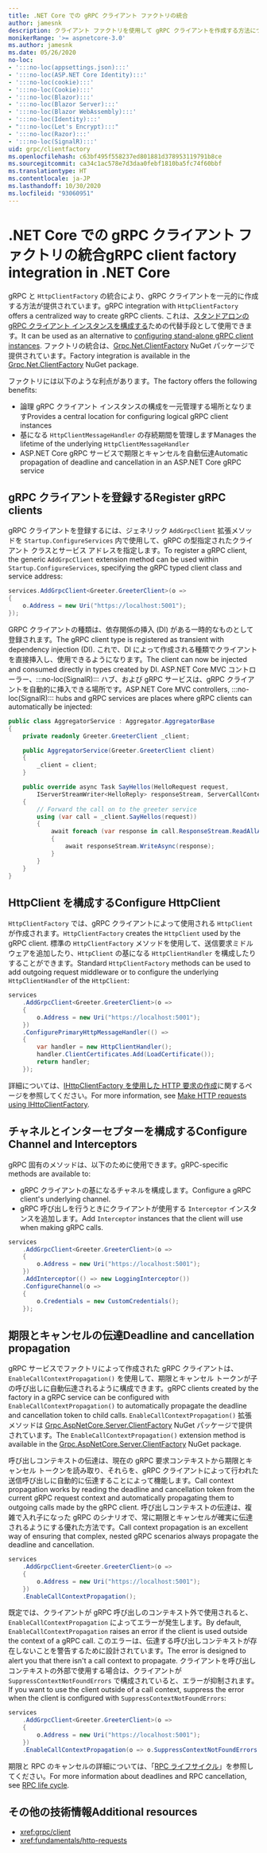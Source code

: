 ```yaml
---
title: .NET Core での gRPC クライアント ファクトリの統合
author: jamesnk
description: クライアント ファクトリを使用して gRPC クライアントを作成する方法について説明します。
monikerRange: '>= aspnetcore-3.0'
ms.author: jamesnk
ms.date: 05/26/2020
no-loc:
- ':::no-loc(appsettings.json):::'
- ':::no-loc(ASP.NET Core Identity):::'
- ':::no-loc(cookie):::'
- ':::no-loc(Cookie):::'
- ':::no-loc(Blazor):::'
- ':::no-loc(Blazor Server):::'
- ':::no-loc(Blazor WebAssembly):::'
- ':::no-loc(Identity):::'
- ":::no-loc(Let's Encrypt):::"
- ':::no-loc(Razor):::'
- ':::no-loc(SignalR):::'
uid: grpc/clientfactory
ms.openlocfilehash: c63bf495f558237ed801881d378953119791b8ce
ms.sourcegitcommit: ca34c1ac578e7d3daa0febf1810ba5fc74f60bbf
ms.translationtype: HT
ms.contentlocale: ja-JP
ms.lasthandoff: 10/30/2020
ms.locfileid: "93060951"
---
```

# <a name="grpc-client-factory-integration-in-net-core"></a><span data-ttu-id="49661-103">.NET Core での gRPC クライアント ファクトリの統合</span><span class="sxs-lookup"><span data-stu-id="49661-103">gRPC client factory integration in .NET Core</span></span>

<span data-ttu-id="49661-104">gRPC と `HttpClientFactory` の統合により、gRPC クライアントを一元的に作成する方法が提供されています。</span><span class="sxs-lookup"><span data-stu-id="49661-104">gRPC integration with `HttpClientFactory` offers a centralized way to create gRPC clients.</span></span> <span data-ttu-id="49661-105">これは、[スタンドアロンの gRPC クライアント インスタンスを構成する](xref:grpc/client)ための代替手段として使用できます。</span><span class="sxs-lookup"><span data-stu-id="49661-105">It can be used as an alternative to [configuring stand-alone gRPC client instances](xref:grpc/client).</span></span> <span data-ttu-id="49661-106">ファクトリの統合は、[Grpc.Net.ClientFactory](https://www.nuget.org/packages/Grpc.Net.ClientFactory) NuGet パッケージで提供されています。</span><span class="sxs-lookup"><span data-stu-id="49661-106">Factory integration is available in the [Grpc.Net.ClientFactory](https://www.nuget.org/packages/Grpc.Net.ClientFactory) NuGet package.</span></span>

<span data-ttu-id="49661-107">ファクトリには以下のような利点があります。</span><span class="sxs-lookup"><span data-stu-id="49661-107">The factory offers the following benefits:</span></span>

* <span data-ttu-id="49661-108">論理 gRPC クライアント インスタンスの構成を一元管理する場所となります</span><span class="sxs-lookup"><span data-stu-id="49661-108">Provides a central location for configuring logical gRPC client instances</span></span>
* <span data-ttu-id="49661-109">基になる `HttpClientMessageHandler` の存続期間を管理します</span><span class="sxs-lookup"><span data-stu-id="49661-109">Manages the lifetime of the underlying `HttpClientMessageHandler`</span></span>
* <span data-ttu-id="49661-110">ASP.NET Core gRPC サービスで期限とキャンセルを自動伝達</span><span class="sxs-lookup"><span data-stu-id="49661-110">Automatic propagation of deadline and cancellation in an ASP.NET Core gRPC service</span></span>

## <a name="register-grpc-clients"></a><span data-ttu-id="49661-111">gRPC クライアントを登録する</span><span class="sxs-lookup"><span data-stu-id="49661-111">Register gRPC clients</span></span>

<span data-ttu-id="49661-112">gRPC クライアントを登録するには、ジェネリック `AddGrpcClient` 拡張メソッドを `Startup.ConfigureServices` 内で使用して、gRPC の型指定されたクライアント クラスとサービス アドレスを指定します。</span><span class="sxs-lookup"><span data-stu-id="49661-112">To register a gRPC client, the generic `AddGrpcClient` extension method can be used within `Startup.ConfigureServices`, specifying the gRPC typed client class and service address:</span></span>

```csharp
services.AddGrpcClient<Greeter.GreeterClient>(o =>
{
    o.Address = new Uri("https://localhost:5001");
});
```

<span data-ttu-id="49661-113">GRPC クライアントの種類は、依存関係の挿入 (DI) がある一時的なものとして登録されます。</span><span class="sxs-lookup"><span data-stu-id="49661-113">The gRPC client type is registered as transient with dependency injection (DI).</span></span> <span data-ttu-id="49661-114">これで、DI によって作成される種類でクライアントを直接挿入し、使用できるようになります。</span><span class="sxs-lookup"><span data-stu-id="49661-114">The client can now be injected and consumed directly in types created by DI.</span></span> <span data-ttu-id="49661-115">ASP.NET Core MVC コントローラー、:::no-loc(SignalR)::: ハブ、および gRPC サービスは、gRPC クライアントを自動的に挿入できる場所です。</span><span class="sxs-lookup"><span data-stu-id="49661-115">ASP.NET Core MVC controllers, :::no-loc(SignalR)::: hubs and gRPC services are places where gRPC clients can automatically be injected:</span></span>

```csharp
public class AggregatorService : Aggregator.AggregatorBase
{
    private readonly Greeter.GreeterClient _client;

    public AggregatorService(Greeter.GreeterClient client)
    {
        _client = client;
    }

    public override async Task SayHellos(HelloRequest request,
        IServerStreamWriter<HelloReply> responseStream, ServerCallContext context)
    {
        // Forward the call on to the greeter service
        using (var call = _client.SayHellos(request))
        {
            await foreach (var response in call.ResponseStream.ReadAllAsync())
            {
                await responseStream.WriteAsync(response);
            }
        }
    }
}
```

## <a name="configure-httpclient"></a><span data-ttu-id="49661-116">HttpClient を構成する</span><span class="sxs-lookup"><span data-stu-id="49661-116">Configure HttpClient</span></span>

<span data-ttu-id="49661-117">`HttpClientFactory` では、gRPC クライアントによって使用される `HttpClient` が作成されます。</span><span class="sxs-lookup"><span data-stu-id="49661-117">`HttpClientFactory` creates the `HttpClient` used by the gRPC client.</span></span> <span data-ttu-id="49661-118">標準の `HttpClientFactory` メソッドを使用して、送信要求ミドルウェアを追加したり、`HttpClient` の基になる `HttpClientHandler` を構成したりすることができます。</span><span class="sxs-lookup"><span data-stu-id="49661-118">Standard `HttpClientFactory` methods can be used to add outgoing request middleware or to configure the underlying `HttpClientHandler` of the `HttpClient`:</span></span>

```csharp
services
    .AddGrpcClient<Greeter.GreeterClient>(o =>
    {
        o.Address = new Uri("https://localhost:5001");
    })
    .ConfigurePrimaryHttpMessageHandler(() =>
    {
        var handler = new HttpClientHandler();
        handler.ClientCertificates.Add(LoadCertificate());
        return handler;
    });
```

<span data-ttu-id="49661-119">詳細については、[IHttpClientFactory を使用した HTTP 要求の作成](xref:fundamentals/http-requests)に関するページを参照してください。</span><span class="sxs-lookup"><span data-stu-id="49661-119">For more information, see [Make HTTP requests using IHttpClientFactory](xref:fundamentals/http-requests).</span></span>

## <a name="configure-channel-and-interceptors"></a><span data-ttu-id="49661-120">チャネルとインターセプターを構成する</span><span class="sxs-lookup"><span data-stu-id="49661-120">Configure Channel and Interceptors</span></span>

<span data-ttu-id="49661-121">gRPC 固有のメソッドは、以下のために使用できます。</span><span class="sxs-lookup"><span data-stu-id="49661-121">gRPC-specific methods are available to:</span></span>

* <span data-ttu-id="49661-122">gRPC クライアントの基になるチャネルを構成します。</span><span class="sxs-lookup"><span data-stu-id="49661-122">Configure a gRPC client's underlying channel.</span></span>
* <span data-ttu-id="49661-123">gRPC 呼び出しを行うときにクライアントが使用する `Interceptor` インスタンスを追加します。</span><span class="sxs-lookup"><span data-stu-id="49661-123">Add `Interceptor` instances that the client will use when making gRPC calls.</span></span>

```csharp
services
    .AddGrpcClient<Greeter.GreeterClient>(o =>
    {
        o.Address = new Uri("https://localhost:5001");
    })
    .AddInterceptor(() => new LoggingInterceptor())
    .ConfigureChannel(o =>
    {
        o.Credentials = new CustomCredentials();
    });
```

## <a name="deadline-and-cancellation-propagation"></a><span data-ttu-id="49661-124">期限とキャンセルの伝達</span><span class="sxs-lookup"><span data-stu-id="49661-124">Deadline and cancellation propagation</span></span>

<span data-ttu-id="49661-125">gRPC サービスでファクトリによって作成された gRPC クライアントは、`EnableCallContextPropagation()` を使用して、期限とキャンセル トークンが子の呼び出しに自動伝達されるように構成できます。</span><span class="sxs-lookup"><span data-stu-id="49661-125">gRPC clients created by the factory in a gRPC service can be configured with `EnableCallContextPropagation()` to automatically propagate the deadline and cancellation token to child calls.</span></span> <span data-ttu-id="49661-126">`EnableCallContextPropagation()` 拡張メソッドは [Grpc.AspNetCore.Server.ClientFactory](https://www.nuget.org/packages/Grpc.AspNetCore.Server.ClientFactory) NuGet パッケージで提供されています。</span><span class="sxs-lookup"><span data-stu-id="49661-126">The `EnableCallContextPropagation()` extension method is available in the [Grpc.AspNetCore.Server.ClientFactory](https://www.nuget.org/packages/Grpc.AspNetCore.Server.ClientFactory) NuGet package.</span></span>

<span data-ttu-id="49661-127">呼び出しコンテキストの伝達は、現在の gRPC 要求コンテキストから期限とキャンセル トークンを読み取り、それらを、gRPC クライアントによって行われた送信呼び出しに自動的に伝達することによって機能します。</span><span class="sxs-lookup"><span data-stu-id="49661-127">Call context propagation works by reading the deadline and cancellation token from the current gRPC request context and automatically propagating them to outgoing calls made by the gRPC client.</span></span> <span data-ttu-id="49661-128">呼び出しコンテキストの伝達は、複雑で入れ子になった gRPC のシナリオで、常に期限とキャンセルが確実に伝達されるようにする優れた方法です。</span><span class="sxs-lookup"><span data-stu-id="49661-128">Call context propagation is an excellent way of ensuring that complex, nested gRPC scenarios always propagate the deadline and cancellation.</span></span>

```csharp
services
    .AddGrpcClient<Greeter.GreeterClient>(o =>
    {
        o.Address = new Uri("https://localhost:5001");
    })
    .EnableCallContextPropagation();
```

<span data-ttu-id="49661-129">既定では、クライアントが gRPC 呼び出しのコンテキスト外で使用されると、`EnableCallContextPropagation` によってエラーが発生します。</span><span class="sxs-lookup"><span data-stu-id="49661-129">By default, `EnableCallContextPropagation` raises an error if the client is used outside the context of a gRPC call.</span></span> <span data-ttu-id="49661-130">このエラーは、伝達する呼び出しコンテキストが存在しないことを警告するために設計されています。</span><span class="sxs-lookup"><span data-stu-id="49661-130">The error is designed to alert you that there isn't a call context to propagate.</span></span> <span data-ttu-id="49661-131">クライアントを呼び出しコンテキストの外部で使用する場合は、クライアントが `SuppressContextNotFoundErrors` で構成されていると、エラーが抑制されます。</span><span class="sxs-lookup"><span data-stu-id="49661-131">If you want to use the client outside of a call context, suppress the error when the client is configured with `SuppressContextNotFoundErrors`:</span></span>

```csharp
services
    .AddGrpcClient<Greeter.GreeterClient>(o =>
    {
        o.Address = new Uri("https://localhost:5001");
    })
    .EnableCallContextPropagation(o => o.SuppressContextNotFoundErrors = true);
```

<span data-ttu-id="49661-132">期限と RPC のキャンセルの詳細については、「[RPC ライフサイクル](https://www.grpc.io/docs/guides/concepts/#rpc-life-cycle)」を参照してください。</span><span class="sxs-lookup"><span data-stu-id="49661-132">For more information about deadlines and RPC cancellation, see [RPC life cycle](https://www.grpc.io/docs/guides/concepts/#rpc-life-cycle).</span></span>

## <a name="additional-resources"></a><span data-ttu-id="49661-133">その他の技術情報</span><span class="sxs-lookup"><span data-stu-id="49661-133">Additional resources</span></span>

* <xref:grpc/client>
* <xref:fundamentals/http-requests>
